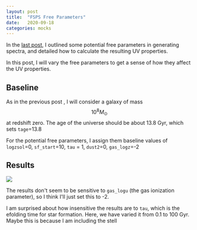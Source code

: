 ```yaml
---
layout: post
title:  "FSPS Free Parameters"
date:   2020-09-18
categories: mocks
---
```



In the <a href="https://ndrakos.github.io/blog/mocks/FSPS_UV_Properties/">last post</a>, I outlined some potential free parameters in generating spectra, and detailed how to calculate the resulting UV properties.

In this post, I will vary the free parameters to get a sense of how they affect the UV properties.



## Baseline

As in the previous post , I will consider a galaxy of mass $$10^8 M_\odot$$ at redshift zero. The age of the universe should be about 13.8 Gyr, which sets <code>tage</code>=13.8

For the potential free parameters, I assign them baseline values of <code>logzsol</code>=0, <code>sf_start</code>=10, <code>tau</code> = 1, <code>dust2</code>=0, <code>gas_logz</code>=-2


## Results

<img src="{{ site.baseurl }}/assets/plots/20200918_SED_freeparams.png">

The results don't seem to be sensitive to <code>gas_logu</code> (the gas ionization parameter), so I think I'll just set this to -2.

I am surprised about how insensitive the results are to <code>tau</code>, which is the efolding time for star formation. Here, we have varied it from 0.1 to 100 Gyr. Maybe this is because I am including the stell
